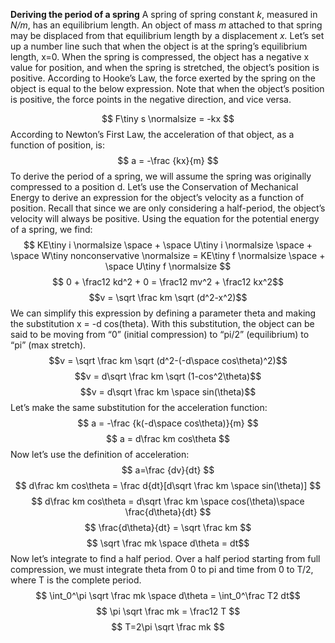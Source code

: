 **Deriving the period of a spring**
A spring of spring constant *k*, measured in *N/m*, has an equilibrium length. An object of mass *m* attached to that spring may be displaced from that equilibrium length by a displacement *x.* Let’s set up a number line such that when the object is at the spring’s equilibrium length, x=0. When the spring is compressed, the object has a negative x value for position, and when the spring is stretched, the object’s position is positive. According to Hooke’s Law, the force exerted by the spring on the object is equal to the below expression. Note that when the object’s position is positive, the force points in the negative direction, and vice versa.

$$ F\tiny s \normalsize = -kx $$
According to Newton’s First Law, the acceleration of that object, as a function of position, is: $$ a = -\frac {kx}{m} $$
To derive the period of a spring, we will assume the spring was originally compressed to a position d. Let’s use the Conservation of Mechanical Energy to derive an expression for the object’s velocity as a function of position. Recall that since we are only considering a half-period, the object’s velocity will always be positive. Using the equation for the potential energy of a spring, we find:
$$ KE\tiny i \normalsize \space + \space U\tiny i \normalsize \space + \space W\tiny nonconservative \normalsize = KE\tiny f \normalsize \space + \space U\tiny f \normalsize $$
$$ 0 + \frac12 kd^2 + 0 = \frac12 mv^2 + \frac12 kx^2$$
$$v = \sqrt \frac km \sqrt (d^2-x^2)$$
We can simplify this expression by defining a parameter theta and making the substitution x = -d cos(theta). With this substitution, the object can be said to be moving from “0” (initial compression) to “pi/2” (equilibrium) to “pi” (max stretch).
$$v = \sqrt \frac km \sqrt (d^2-(-d\space cos\theta)^2)$$
$$v = d\sqrt \frac km \sqrt (1-cos^2\theta)$$
$$v = d\sqrt \frac km \space sin(\theta)$$
Let’s make the same substitution for the acceleration function:
$$ a = -\frac {k(-d\space cos\theta)}{m} $$
$$ a = d\frac km cos\theta $$
Now let’s use the definition of acceleration:
$$ a=\frac {dv}{dt} $$
$$ d\frac km cos\theta = \frac d{dt}[d\sqrt \frac km \space sin(\theta)] $$
$$ d\frac km cos\theta = d\sqrt \frac km \space cos(\theta)\space \frac{d\theta}{dt} $$
$$ \frac{d\theta}{dt} = \sqrt \frac km $$
$$ \sqrt \frac mk \space d\theta = dt$$
Now let’s integrate to find a half period. Over a half period starting from full compression, we must integrate theta from 0 to pi and time from 0 to T/2, where T is the complete period.
$$ \int_0^\pi \sqrt \frac mk \space d\theta = \int_0^\frac T2 dt$$
$$ \pi \sqrt \frac mk = \frac12 T $$
$$ T=2\pi \sqrt \frac mk $$
